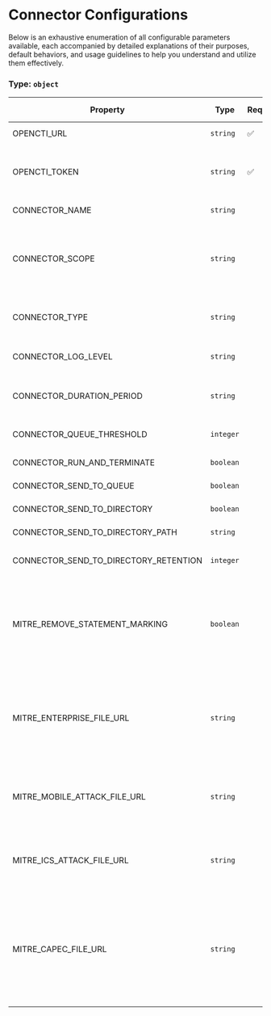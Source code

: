 # Connector Configurations

Below is an exhaustive enumeration of all configurable parameters available, each accompanied by detailed explanations of their purposes, default behaviors, and usage guidelines to help you understand and utilize them effectively.

### Type: `object`

| Property | Type | Required | Possible values | Default | Description |
| -------- | ---- | -------- | --------------- | ------- | ----------- |
| OPENCTI_URL | `string` | ✅ | Format: [`uri`](https://json-schema.org/understanding-json-schema/reference/string#built-in-formats) |  | The OpenCTI platform URL. |
| OPENCTI_TOKEN | `string` | ✅ | string |  | The token of the user who represents the connector in the OpenCTI platform. |
| CONNECTOR_NAME | `string` |  | string | `"Mitre Att&ck"` | Name of the connector. |
| CONNECTOR_SCOPE | `string` |  | string | `"tool,report,malware,identity,campaign,intrusion-set,attack-pattern,course-of-action,x-mitre-data-source,x-mitre-data-component,x-mitre-matrix,x-mitre-tactic,x-mitre-collection"` | The scope or type of data the connector is importing, either a MIME type or Stix Object (for information only). |
| CONNECTOR_TYPE | `string` |  | string | `"EXTERNAL_IMPORT"` | Should always be set to EXTERNAL_IMPORT for this connector. |
| CONNECTOR_LOG_LEVEL | `string` |  | `debug` `info` `warn` `error` | `"error"` | Determines the verbosity of the logs. |
| CONNECTOR_DURATION_PERIOD | `string` |  | Format: [`duration`](https://json-schema.org/understanding-json-schema/reference/string#built-in-formats) | `"PT24H"` | Duration between two scheduled runs of the connector (ISO 8601 format). |
| CONNECTOR_QUEUE_THRESHOLD | `integer` |  | `0 < x ` | `null` | Connector queue max size in Mbytes. Default to 500. |
| CONNECTOR_RUN_AND_TERMINATE | `boolean` |  | boolean | `null` | Connector run-and-terminate flag. |
| CONNECTOR_SEND_TO_QUEUE | `boolean` |  | boolean | `null` | Connector send-to-queue flag. |
| CONNECTOR_SEND_TO_DIRECTORY | `boolean` |  | boolean | `null` | Connector send-to-directory flag. |
| CONNECTOR_SEND_TO_DIRECTORY_PATH | `string` |  | string | `null` | Connector send-to-directory path. |
| CONNECTOR_SEND_TO_DIRECTORY_RETENTION | `integer` |  | `0 < x ` | `null` | Connector send-to-directory retention in days. |
| MITRE_REMOVE_STATEMENT_MARKING | `boolean` |  | boolean | `false` | Whether to remove statement markings from the ingested MITRE data. Useful when marking metadata is unnecessary or interferes with processing. |
| MITRE_ENTERPRISE_FILE_URL | `string` |  | string | `"https://raw.githubusercontent.com/mitre-attack/attack-stix-data/master/enterprise-attack/enterprise-attack.json"` | URL to the MITRE ATT&CK Enterprise JSON file. This dataset includes tactics, techniques, and procedures (TTPs) for enterprise IT environments. |
| MITRE_MOBILE_ATTACK_FILE_URL | `string` |  | string | `"https://raw.githubusercontent.com/mitre-attack/attack-stix-data/master/mobile-attack/mobile-attack.json"` | URL to the MITRE Mobile ATT&CK JSON file. Contains mobile-specific attack techniques and mappings. |
| MITRE_ICS_ATTACK_FILE_URL | `string` |  | string | `"https://raw.githubusercontent.com/mitre-attack/attack-stix-data/master/ics-attack/ics-attack.json"` | URL to the MITRE ICS ATT&CK JSON file. Pertains to attack techniques targeting industrial control systems. |
| MITRE_CAPEC_FILE_URL | `string` |  | string | `"https://raw.githubusercontent.com/mitre/cti/master/capec/2.1/stix-capec.json"` | URL to the CAPEC (Common Attack Pattern Enumeration and Classification) JSON file. Provides a comprehensive dictionary of known attack patterns used by adversaries. |
